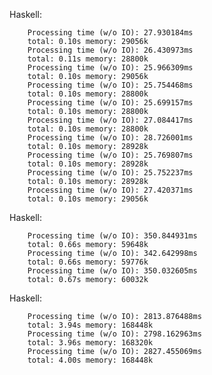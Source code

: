 Haskell:

        Processing time (w/o IO): 27.930184ms
        total: 0.10s memory: 29056k
        Processing time (w/o IO): 26.430973ms
        total: 0.11s memory: 28800k
        Processing time (w/o IO): 25.966309ms
        total: 0.10s memory: 29056k
        Processing time (w/o IO): 25.754468ms
        total: 0.10s memory: 28800k
        Processing time (w/o IO): 25.699157ms
        total: 0.10s memory: 28800k
        Processing time (w/o IO): 27.084417ms
        total: 0.10s memory: 28800k
        Processing time (w/o IO): 28.726001ms
        total: 0.10s memory: 28928k
        Processing time (w/o IO): 25.769807ms
        total: 0.10s memory: 28928k
        Processing time (w/o IO): 25.752237ms
        total: 0.10s memory: 28928k
        Processing time (w/o IO): 27.420371ms
        total: 0.10s memory: 29056k

Haskell:

        Processing time (w/o IO): 350.844931ms
        total: 0.66s memory: 59648k
        Processing time (w/o IO): 342.642998ms
        total: 0.66s memory: 59776k
        Processing time (w/o IO): 350.032605ms
        total: 0.67s memory: 60032k

Haskell:

        Processing time (w/o IO): 2813.876488ms
        total: 3.94s memory: 168448k
        Processing time (w/o IO): 2798.162963ms
        total: 3.96s memory: 168320k
        Processing time (w/o IO): 2827.455069ms
        total: 4.00s memory: 168448k
